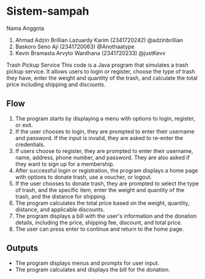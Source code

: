 ﻿# Sistem-sampah

Nama Anggota
1. Ahmad Adzin Brillian Lazuardy Karim (2341720242) @adzinbrillian
2. Baskoro Seno Aji (2341720063) @Anothaatype
3. Kevin Bramasta Arvyto Wardhana (2341720233) @justKevv

Trash Pickup Service
This code is a Java program that simulates a trash pickup service. It allows users to login or register, choose the type of trash they have, enter the weight and quantity of the trash, and calculate the total price including shipping and discounts.

## Flow
1. The program starts by displaying a menu with options to login, register, or exit.
2. If the user chooses to login, they are prompted to enter their username and password. If the input is invalid, they are asked to re-enter the credentials.
3. If users choose to register, they are prompted to enter their username, name, address, phone number, and password. They are also asked if they want to sign up for a membership.
4. After successful login or registration, the program displays a home page with options to donate trash, use a voucher, or logout.
5. If the user chooses to donate trash, they are prompted to select the type of trash, and the specific item, enter the weight and quantity of the trash, and the distance for shipping.
6. The program calculates the total price based on the weight, quantity, distance, and applicable discounts.
7. The program displays a bill with the user's information and the donation details, including the price, shipping fee, discount, and total price.
8. The user can press enter to continue and return to the home page.

## Outputs
* The program displays menus and prompts for user input.
* The program calculates and displays the bill for the donation.

